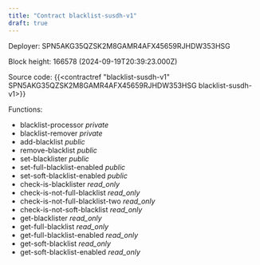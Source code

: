 ```yaml
---
title: "Contract blacklist-susdh-v1"
draft: true
---
```

Deployer: SPN5AKG35QZSK2M8GAMR4AFX45659RJHDW353HSG


 



Block height: 166578 (2024-09-19T20:39:23.000Z)

Source code: {{<contractref "blacklist-susdh-v1" SPN5AKG35QZSK2M8GAMR4AFX45659RJHDW353HSG blacklist-susdh-v1>}}

Functions:

* blacklist-processor _private_
* blacklist-remover _private_
* add-blacklist _public_
* remove-blacklist _public_
* set-blacklister _public_
* set-full-blacklist-enabled _public_
* set-soft-blacklist-enabled _public_
* check-is-blacklister _read_only_
* check-is-not-full-blacklist _read_only_
* check-is-not-full-blacklist-two _read_only_
* check-is-not-soft-blacklist _read_only_
* get-blacklister _read_only_
* get-full-blacklist _read_only_
* get-full-blacklist-enabled _read_only_
* get-soft-blacklist _read_only_
* get-soft-blacklist-enabled _read_only_
